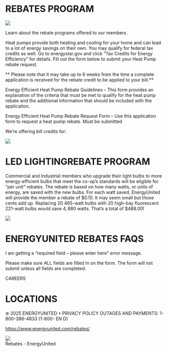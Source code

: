 # REBATES PROGRAM  

![](images/86df8ce55f3c5857537066357e7b5c8454a04533fc6b7ecd70e1fe58b1f18832.jpg)  

Learn about the rebate programs offered to our members.  

Heat pumps provide both heating and cooling for your home and can lead to a lot of energy savings on their own. You may qualify for federal tax credits as well. Go to energystar.gov and click “Tax Credits for Energy Efficiency” for details. Fill out the form below to submit your Heat Pump rebate request.  

\*\* Please note that it may take up to 6 weeks from the time a complete application is received for the rebate credit to be applied to your bill.\*\*  

Energy Efficient Heat Pump Rebate Guidelines – This form provides an explanation of the criteria that must be met to qualify for the heat pump rebate and the additional information that should be included with the application.  

Energy Efficient Heat Pump Rebate Request Form – Use this application form to request a heat pump rebate. Must be submitted  

We’re offering bill credits for:  

![](images/99672fe9597ee0d1b3b87a27c459a0063627a8a6908ea5be346736ea9de64731.jpg)  

# LED LIGHTINGREBATE PROGRAM  

Commercial and Industrial members who upgrade their light bulbs to more energy-efficient bulbs that meet the co-op’s standards will be eligible for “per unit” rebates. The rebate is based on how many watts, or units of energy, are saved with the new bulbs. For each watt saved, EnergyUnited will provide the member a rebate of \$0.10. It may seem small but those cents add up. Replacing 20 465-watt bulbs with 20 high-bay fluorescent 221-watt bulbs would save $4{,}880$ watts. That’s a total of $\$488.00!$  

![](images/9bf94faf64f600a2626d10a2d3a1e59bf78bfc2100e0d08afe3a07261302e1ac.jpg)  

# ENERGYUNITED REBATES FAQS  

I am getting a “required field – please enter here” error message.  

Please make sure ALL fields are filled in on the form. The form will not submit unless all fields are completed.  

CAREERS  

# LOCATIONS  

$\circledcirc$ 2025 ENERGYUNITED • PRIVACY POLICY OUTAGES AND PAYMENTS: 1-800-386-4833 (1-800- EN D)  

https://www.energyunited.com/rebates/  

![](images/8d63e2239faca681d2b2b3621d5de66faf7437a1ba39463b0660d76d0ccd0766.jpg)  
Rebates - EnergyUnited  